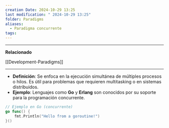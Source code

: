 ```yaml
---
creation Date: 2024-10-29 13:25
last modification: " 2024-10-29 13:25"
folder: Paradigms
aliases:
  - Paradigma concurrente
tags:
---
```

___
**Relacionado**

[[Development-Paradigms]]
___
- **Definición**:
	Se enfoca en la ejecución simultánea de múltiples procesos o hilos. Es útil para problemas que requieren multitasking o en sistemas distribuidos.
- **Ejemplo**:
	Lenguajes como **Go** y **Erlang** son conocidos por su soporte para la programación concurrente.

```go
// Ejemplo en Go (concurrente)
go func() {
    fmt.Println("Hello from a goroutine!")
}()
```
